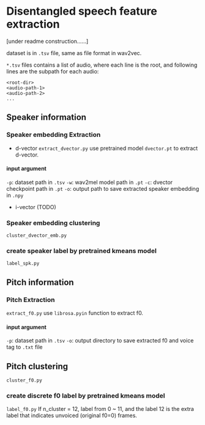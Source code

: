# Disentangled speech feature extraction 
[under readme construction......]

dataset is in `.tsv` file, same as file format in wav2vec.

`*.tsv` files contains a list of audio, where each line is the root, and
following lines are the subpath for each audio:
```
<root-dir>
<audio-path-1>
<audio-path-2>
...
```
## Speaker information
### Speaker embedding Extraction
- d-vector 
`extract_dvector.py` use pretrained model `dvector.pt` to extract d-vector.
#### input argument
`-p`: dataset path in `.tsv`
`-w`: wav2mel model path in `.pt`
`-c`: dvector checkpoint path in `.pt`
`-o`: output path to save extracted speaker embedding in `.npy`

- i-vector (TODO)

### Speaker embedding clustering
`cluster_dvector_emb.py`
### create speaker label by pretrained kmeans model
`label_spk.py`

    
## Pitch information 

### Pitch Extraction 
`extract_f0.py` use `librosa.pyin` function to extract f0.
#### input argument
`-p`: dataset path in `.tsv`
`-o`: output directory to save extracted f0 and voice tag to `.txt` file
## Pitch clustering
`cluster_f0.py`
### create discrete f0 label by pretrained kmeans model
`label_f0.py`
If n_cluster = 12, label from 0 ~ 11, and the label 12 is the extra label that indicates unvoiced (original f0=0) frames.

    

